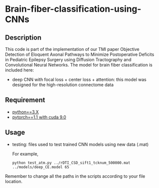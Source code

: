 # Brain-fiber-classification-using-CNNs

## Description
This code is part of the implementation of our TMI paper Objective Detection of Eloquent Axonal Pathways to Minimize Postoperative Deficits in Pediatric Epilepsy Surgery using Diffusion Tractography and Convolutional Neural Networks. The model for brain fiber classification is included here:
- deep CNN with focal loss + center loss + attention:
  this model was designed for the high-resolution connectome data
 
## Requirement
- [python==3.X](https://www.anaconda.com/download/)
- [pytorch==1.1 with cuda 9.0](http://pytorch.org/)
## Usage
- testing: files used to test trained CNN models using new data (.mat)
  
  For example, 
  ```
  python test_atm.py ../rDTI_CSD_sift1_tcknum_500000.mat ../models/deep_CE.model 65
  ```
Remember to change all the paths in the scripts according to your file location.
